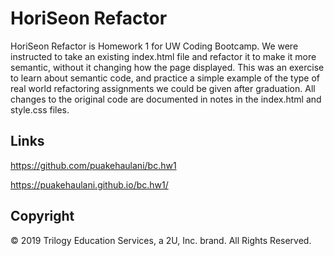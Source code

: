 # HoriSeon Refactor

HoriSeon Refactor is Homework 1 for UW Coding Bootcamp. We were instructed to take an existing index.html file and refactor it to make it more semantic, without it changing how the page displayed. This was an exercise to learn about semantic code, and practice a simple example of the type of real world refactoring assignments we could be given after graduation.
All changes to the original code are documented in notes in the index.html and style.css files.

## Links

https://github.com/puakehaulani/bc.hw1

https://puakehaulani.github.io/bc.hw1/

## Copyright

© 2019 Trilogy Education Services, a 2U, Inc. brand. All Rights Reserved.
